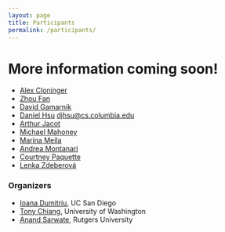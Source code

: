 ```yaml
---
layout: page
title: Participants
permalink: /participants/
---
```



# More information coming soon!

* [Alex Cloninger](https://sites.google.com/ucsd.edu/alexandercloninger)
* [Zhou Fan](http://www.stat.yale.edu/~zf59/)
* [David Gamarnik](https://mitsloan.mit.edu/faculty/directory/david-d-gamarnik)
* [Daniel Hsu](https://www.cs.columbia.edu/~djhsu/) <djhsu@cs.columbia.edu>
* [Arthur Jacot](https://sites.google.com/view/arthurjacot/)
* [Michael Mahoney](https://www.stat.berkeley.edu/~mmahoney/)
* [Marina Meila](https://sites.stat.washington.edu/mmp/)
* [Andrea Montanari](https://web.stanford.edu/~montanar/)
* [Courtney Paquette](https://cypaquette.github.io/)
* [Lenka Zdeberová](https://people.epfl.ch/lenka.zdeborova/?lang=en)


### Organizers

* [Ioana Dumitriu](https://www.math.ucsd.edu/people/profiles/ioana-dumitriu/), UC San Diego
* [Tony Chiang](https://math.washington.edu/people/tony-chiang), University of Washington
* [Anand Sarwate](https://adsarwate.github.io/), Rutgers University